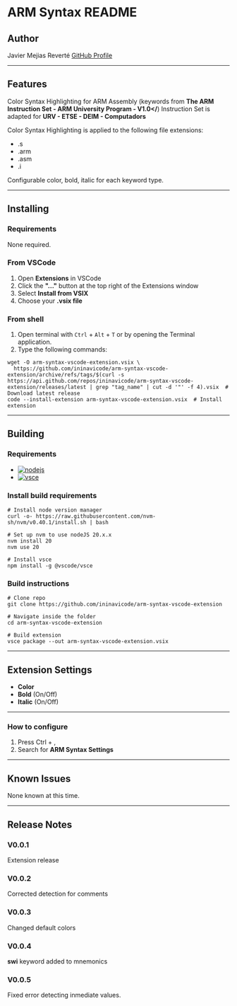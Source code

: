 # ARM Syntax README

## Author

Javier Mejias Reverté
[GitHub Profile](https://github.com/ininavicode)

---

## Features

Color Syntax Highlighting for ARM Assembly (keywords from **The ARM Instruction Set - ARM University Program - V1.0</**)
Instruction Set is adapted for **URV - ETSE - DEIM - Computadors**

Color Syntax Highlighting is applied to the following file extensions:
- .s
- .arm
- .asm
- .i

Configurable color, bold, italic for each keyword type.

---

## Installing

### Requirements

None required.

### From VSCode

1. Open **Extensions** in VSCode
2. Click the **"..."** button at the top right of the Extensions window
3. Select **Install from VSIX**
4. Choose your **.vsix file**

### From shell

1. Open terminal with `Ctrl` + `Alt` + `T` or by opening the Terminal application.
2. Type the following commands:
```shell
wget -O arm-syntax-vscode-extension.vsix \
  https://github.com/ininavicode/arm-syntax-vscode-extension/archive/refs/tags/$(curl -s https://api.github.com/repos/ininavicode/arm-syntax-vscode-extension/releases/latest | grep "tag_name" | cut -d '"' -f 4).vsix  # Download latest release
code --install-extension arm-syntax-vscode-extension.vsix  # Install extension
```

---

## Building

### Requirements

* [![nodejs][nodejs-shield]][nodejs-url]
* [![vsce][vsce-shield]][vsce-url]

### Install build requirements

```shell
# Install node version manager
curl -o- https://raw.githubusercontent.com/nvm-sh/nvm/v0.40.1/install.sh | bash  

# Set up nvm to use nodeJS 20.x.x
nvm install 20
nvm use 20

# Install vsce
npm install -g @vscode/vsce
```

### Build instructions

```shell
# Clone repo
git clone https://github.com/ininavicode/arm-syntax-vscode-extension

# Navigate inside the folder
cd arm-syntax-vscode-extension

# Build extension
vsce package --out arm-syntax-vscode-extension.vsix
```

---

## Extension Settings

- **Color**
- **Bold** (On/Off)
- **Italic** (On/Off)

---

### How to configure

1. Press Ctrl + ,
2. Search for **ARM Syntax Settings**

---

## Known Issues

None known at this time.

---

## Release Notes

### V0.0.1
Extension release

### V0.0.2
Corrected detection for comments

### V0.0.3
Changed default colors

### V0.0.4 
**swi** keyword added to mnemonics

### V0.0.5
Fixed error detecting inmediate values.



[nodejs-shield]: https://img.shields.io/badge/nodeJS-20.x.x-orange?style=for-the-badge&logo=jquery&logoColor=white
[nodejs-url]: https://jquery.com
[vsce-shield]: https://img.shields.io/badge/vsce-3.2.1-white?style=for-the-badge&logo=bootstrap&logoColor=black
[vsce-url]: https://github.com/microsoft/vscode-vsce
